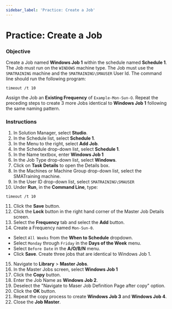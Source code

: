 ```yaml
---
sidebar_label: 'Practice: Create a Job'
---
```


# Practice: Create a Job

### Objective 

Create a Job named **Windows Job 1** within the schedule named **Schedule 1**. The Job must run on the ```WINDOWS``` machine type. The Job must use the ```SMATRAINING``` machine and the ```SMATRAINING\SMAUSER``` User Id. The command line should run the following program:

```timeout /t 10```

Assign the Job an **Existing Frequency** of ```Example-Mon-Sun-O```. Repeat the preceding steps to create 3 more Jobs identical to **Windows Job 1** following the same naming pattern.

### Instructions

1.	In Solution Manager, select **Studio**. 
2.	In the Schedule list, select **Schedule 1**.
3.	In the Menu to the right, select **Add Job**.
4.	In the Schedule drop-down list, select **Schedule 1**.
5.  In the Name textbox, enter **Windows Job 1**
6.  In the Job Type drop-down list, select **Windows**.
7.  Click on **Task Details** to open the Details box.
8.	In the Machines or Machine Group drop-down list, select the SMATraining machine. 
9.	In the User ID drop-down list, select ```SMATRAINING\SMAUSER```
10.	Under **Run**, in the **Command Line**, type: 

```timeout /t 10```

11.	Click the **Save** button.
12. Click the **Lock** button in the right hand corner of the Master Job Details screen.
13. Select the **Frequency** tab and select the **Add** button.
14.	Create a Frequency named ```Mon-Sun-0```.
- Select ```All Weeks``` from the **When to Schedule** dropdown.
-  Select ```Monday``` through ```Friday``` in the **Days of the Week** menu.
-  Select ```Before Date``` in the **A/O/B/N** menu.
- Click **Save**.
Create three jobs that are identical to Windows Job 1.
15. Navigate to **Library** > **Master Jobs**.
16. In the Master Jobs screen, select **Windows Job 1** 
17. Click the **Copy** button.
18. Enter the Job Name as **Windows Job 2**.
19. Deselect the "Navigate to Maser Job Definition Page after copy" option.
20. Click the **OK** button.
21. Repeat the copy process to create **Windows Job 3** and **Windows Job 4**.
22.	Close the **Job Master**.